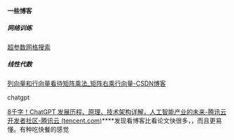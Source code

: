 #### 一些博客

##### 网络训练

[超参数网格搜索](https://blog.csdn.net/u012328159/article/details/84669266)

##### 线性代数

[列向量和行向量看待矩阵乘法_矩阵右乘行向量-CSDN博客](https://blog.csdn.net/qq_25847123/article/details/76036226)





chatgpt

[8千字！ChatGPT 发展历程、原理、技术架构详解，人工智能产业的未来-腾讯云开发者社区-腾讯云 (tencent.com)](https://cloud.tencent.com/developer/article/2227891)****发现看博客比看论文快很多，，而且更易懂。有种吃快餐的感觉